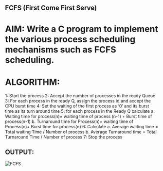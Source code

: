 ## FCFS (First Come First Serve)

# AIM: Write a C program to implement the various process scheduling mechanisms such as FCFS scheduling.

# ALGORITHM:

1: Start the process
2: Accept the number of processes in the ready Queue
3: For each process in the ready Q, assign the process id and accept the CPU burst time
4: Set the waiting of the first process as ‘0’ and its burst time as its turn around time
5: for each process in the Ready Q calculate
a. Waiting time for process(n)= waiting time of process (n-1) + Burst time of process(n-1)
b. Turnaround time for Process(n)= waiting time of Process(n)+ Burst time for process(n)
6: Calculate
a. Average waiting time = Total waiting Time / Number of process
b. Average Turnaround time = Total Turnaround Time / Number of process
7: Stop the process
 
 ## OUTPUT:
 
 ![FCFS](https://user-images.githubusercontent.com/69143816/122021820-ad146f80-cde3-11eb-876f-dcb5be923f05.jpg)
